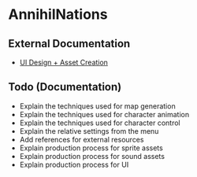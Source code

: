 # AnnihilNations

## External Documentation

- [UI Design + Asset Creation](https://github.com/oliverschweikert/AnnihilNations/tree/documentation/docs/UI%20+%20Asset%20Design.md)

## Todo (Documentation)

- Explain the techniques used for map generation
- Explain the techniques used for character animation
- Explain the techniques used for character control
- Explain the relative settings from the menu
- Add references for external resources
- Explain production process for sprite assets
- Explain production process for sound assets
- Explain production process for UI

